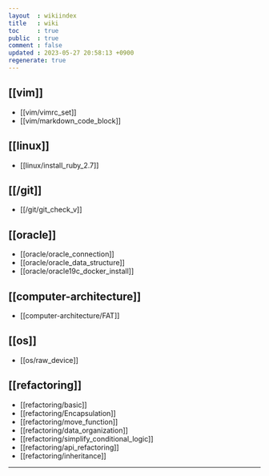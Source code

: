 ```yaml
---
layout  : wikiindex
title   : wiki
toc     : true
public  : true
comment : false
updated : 2023-05-27 20:58:13 +0900
regenerate: true
---
```


## [[vim]]
* [[vim/vimrc_set]]
* [[vim/markdown_code_block]]

## [[linux]]
* [[linux/install_ruby_2.7]]

## [[/git]]
* [[/git/git_check_v]]

## [[oracle]]
* [[oracle/oracle_connection]]
* [[oracle/oracle_data_structure]]
* [[oracle/oracle19c_docker_install]]

## [[computer-architecture]]
* [[computer-architecture/FAT]]

## [[os]]
* [[os/raw_device]]

## [[refactoring]]
* [[refactoring/basic]]
* [[refactoring/Encapsulation]]
* [[refactoring/move_function]]
* [[refactoring/data_organization]]
* [[refactoring/simplify_conditional_logic]]
* [[refactoring/api_refactoring]]
* [[refactoring/inheritance]]

---

